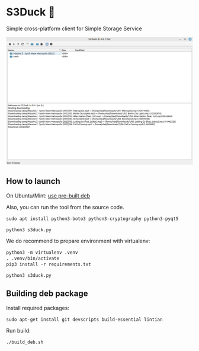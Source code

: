 S3Duck 🦆
======

Simple cross-platform client for Simple Storage Service

![Screenshot](resources/screenshot.png)

How to launch
-------------

On Ubuntu/Mint: [use pre-built deb](https://github.com/nexusriot/s3duck/releases/latest)


Also, you can run the tool from the source code.
```
sudo apt install python3-boto3 python3-cryptography python3-pyqt5
```

```
python3 s3duck.py
```

We do recommend to prepare environment with virtualenv:
```
python3 -m virtualenv .venv
. .venv/bin/activate
pip3 install -r requirements.txt
```

```
python3 s3duck.py
```

Building deb package
------------- 

Install required packages:
```
sudo apt-get install git devscripts build-essential lintian
```
Run build:
```
./build_deb.sh
```